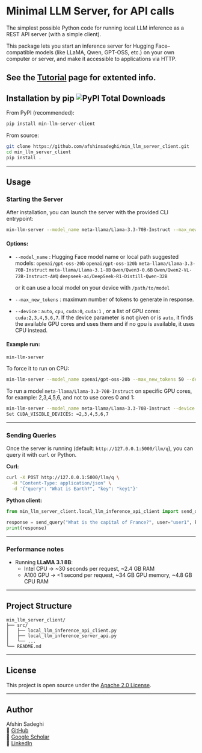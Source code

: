 


# Minimal LLM Server, for API calls  

The simplest possible Python code for running local LLM inference as a REST API server (with a simple client).

This package lets you start an inference server for Hugging Face–compatible models (like LLaMA, Qwen, GPT-OSS, etc.) on your own computer or server, and make it accessible to applications via HTTP.

See the [Tutorial](https://medium.com/@sadeghi.afshin/run-gpt-oss-20b-and-gpt-oss-120b-locally-with-a-minimal-api-server-in-the-style-of-openai-1872e68a93b7) page for extented info.
---

## Installation by pip ![PyPl Total Downloads](https://img.shields.io/pepy/dt/min_llm_server_client)

From PyPI  (recommended):

```bash
pip install min-llm-server-client
```

From source:

```bash
git clone https://github.com/afshinsadeghi/min_llm_server_client.git
cd min_llm_server_client
pip install .
```

---

## Usage

### Starting the Server

After installation, you can launch the server with the provided CLI entrypoint:

```bash
min-llm-server --model_name meta-llama/Llama-3.3-70B-Instruct --max_new_tokens 100 --device cuda:0
```

#### Options:
- `--model_name` : Hugging Face model name or local path
   suggested models:
    `openai/gpt-oss-20b`
    `openai/gpt-oss-120b`
    `meta-llama/Llama-3.3-70B-Instruct`
    `meta-llama/Llama-3.1-8B`
    `Qwen/Qwen3-0.6B`
    `Qwen/Qwen2-VL-72B-Instruct-AWQ`
    `deepseek-ai/DeepSeek-R1-Distill-Qwen-32B`
  
    or it can use a local model on your device with `/path/to/model`
- `--max_new_tokens` : maximum number of tokens to generate in response.
- `--device` : `auto`, `cpu`, `cuda:0`, `cuda:1` , or a list of GPU cores: `cuda:2,3,4,5,6,7`. If the device parameter is not given or is `auto`, it finds the available GPU cores and uses them and if no gpu is available, it uses CPU instead. 

#### Example run: 
```bash
min-llm-server 
```
To force it to run on CPU:  
```bash
min-llm-server --model_name openai/gpt-oss-20b --max_new_tokens 50 --device cpu
```
To run a model `meta-llama/Llama-3.3-70B-Instruct` on specific GPU cores, for example: 2,3,4,5,6, and not to use cores 0 and 1:
```bash
min-llm-server --model_name meta-llama/Llama-3.3-70B-Instruct --device =cuda:2,3,4,5,6,7
Set CUDA_VISIBLE_DEVICES: =2,3,4,5,6,7
```
---

### Sending Queries

Once the server is running (default: `http://127.0.0.1:5000/llm/q`), you can query it with `curl` or Python.

**Curl:**

```bash
curl -X POST http://127.0.0.1:5000/llm/q \
  -H "Content-Type: application/json" \
  -d '{"query": "What is Earth?", "key": "key1"}'
```

**Python client:**

```python
from min_llm_server_client.local_llm_inference_api_client import send_query

response = send_query("What is the capital of France?", user="user1", key="key1")
print(response)
```

---

### Performance notes

- Running **LLaMA 3.1 8B**:
  - Intel CPU → ~30 seconds per request, ~2.4 GB RAM
  - A100 GPU → <1 second per request, ~34 GB GPU memory, ~4.8 GB CPU RAM

---

## Project Structure

```
min_llm_server_client/
├── src/
│   ├── local_llm_inference_api_client.py
│   ├── local_llm_inference_server_api.py
│   └── ...
└── README.md
```

---

## License

This project is open source under the [Apache 2.0 License](./LICENSE-2.0.txt).

---

## Author
Afshin Sadeghi   
🔗 [GitHub](https://github.com/afshinsadeghi)  
🔗 [Google Scholar](https://scholar.google.com/citations?user=uWTszVEAAAAJ&hl=en&oi=ao)  
🔗 [LinkedIn](https://www.linkedin.com/in/afshin-sadeghi)
